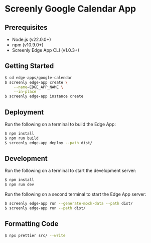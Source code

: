 # Screenly Google Calendar App

## Prerequisites

- Node.js (v22.0.0+)
- npm (v10.9.0+)
- Screenly Edge App CLI (v1.0.3+)

## Getting Started

```bash
$ cd edge-apps/google-calendar
$ screenly edge-app create \
    --name=EDGE_APP_NAME \
    --in-place
$ screenly edge-app instance create
```

## Deployment

Run the following on a terminal to build the Edge App:

```bash
$ npm install
$ npm run build
$ screenly edge-app deploy --path dist/
```

## Development

Run the following on a terminal to start the development server:

```bash
$ npm install
$ npm run dev
```

Run the following on a second terminal to start the Edge App server:

```bash
$ screenly edge-app run --generate-mock-data --path dist/
$ screenly edge-app run --path dist/
```

## Formatting Code

```bash
$ npx prettier src/ --write
```
